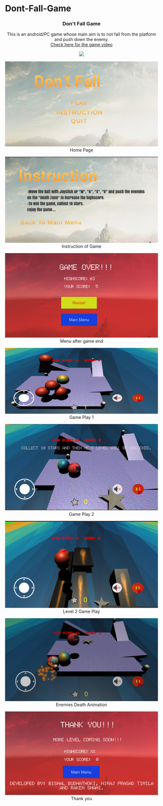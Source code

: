 # Dont-Fall-Game

<!--PROJECT -->
<h3 align="center">Don't Fall Game</h3>
 <p align="center">
    This is an android/PC game whose main aim is to not fall from the platform and push down the enemy.
    <br />
    <a href="https://youtu.be/9ETm_7jY9Sc">Check here for the game video</a>
  </p>
</p>
<p align="center">
<img src="https://github.com/BishalBudhathoki/Dont-Fall-Game/blob/master/screenshots/Animated%20GIF-downsized_large.gif" >
</p>
<p align="center">
<img src="https://github.com/BishalBudhathoki/Dont-Fall-Game/blob/master/screenshots/Capture5.PNG"> </br>Home Page
</p>
<p align="center">
<img src="https://github.com/BishalBudhathoki/Dont-Fall-Game/blob/master/screenshots/Capture2.PNG"></br>Instruction of Game
</p>
<p align="center">
<img src="https://github.com/BishalBudhathoki/Dont-Fall-Game/blob/master/screenshots/Capture3.PNG"></br>Menu after game end
</p>
<p align="center">
<img src="https://github.com/BishalBudhathoki/Dont-Fall-Game/blob/master/screenshots/Capture4.PNG"></br>Game Play 1
</p>
<p align="center">
<img src="https://github.com/BishalBudhathoki/Dont-Fall-Game/blob/master/screenshots/Capture1.PNG"></br>Game Play 2
</p>
<p align="center">
<img src="https://github.com/BishalBudhathoki/Dont-Fall-Game/blob/master/screenshots/Capture6.PNG"></br>Level 2 Game Play
</p>
<p align="center">
<img src="https://github.com/BishalBudhathoki/Dont-Fall-Game/blob/master/screenshots/Capture7.PNG"></br>Enemies Death Animation
</p> 
<p align="center">
<img src="https://github.com/BishalBudhathoki/Dont-Fall-Game/blob/master/screenshots/Capture8.PNG"></br>Thank you
</p>
